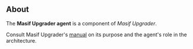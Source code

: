 ## About

The **Masif Upgrader agent** is a component of *Masif Upgrader*.

Consult Masif Upgrader's [manual] on its purpose
and the agent's role in the architecture.

[manual]: https://github.com/masif-upgrader/manual
